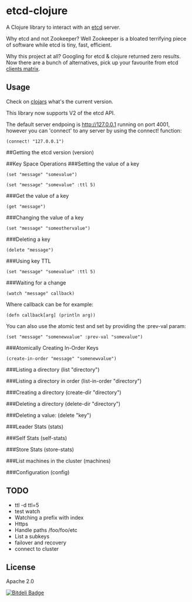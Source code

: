 # etcd-clojure

A Clojure library to interact with an [etcd](https://github.com/coreos/etcd) server.

Why etcd and not Zookeeper? Well Zookeeper is a bloated terrifying piece of software while etcd is tiny, fast, efficient.

Why this project at all? Googling for etcd & clojure returned zero results.
Now there are a bunch of alternatives, pick up your favourite from etcd [clients matrix](https://github.com/coreos/etcd/blob/master/Documentation/clients-matrix.md).

## Usage

Check on [clojars](https://clojars.org/etcd-clojure) what's the current version.

This library now supports V2 of the etcd API. 

The default server endpoing is http://127.0.0.1 running on port 4001, however you can 'connect' to any server by using the connect! function:

	(connect! "127.0.0.1")

##Getting the etcd version
	(version)

##Key Space Operations
###Setting the value of a key

	(set "message" "somevalue")

	(set "message" "somevalue" :ttl 5)

###Get the value of a key

	(get "message")

###Changing the value of a key

	(set "message" "someothervalue")	

###Deleting a key

	(delete "message")

###Using key TTL

	(set "message" "somevalue" :ttl 5)


###Waiting for a change

	(watch "message" callback)

Where callback can be for example:

	(defn callback[arg] (println arg))

You can also use the atomic test and set by providing the :prev-val param:

	(set "message" "somenewvalue" :prev-val "somevalue")

###Atomically Creating In-Order Keys

	(create-in-order "message" "somenewvalue")

###Listing a directory
	(list "directory")

###Listing a directory in order 
	(list-in-order "directory")

###Creating a directory 
	(create-dir "directory")

###Deleting a directory
	(delete-dir "directory")

###Deleting a value:
	(delete "key")

###Leader Stats
	(stats)

###Self Stats
	(self-stats)

###Store Stats
	(store-stats)

###List machines in the cluster
	(machines)

###Configuration
	(config)

## TODO

- ttl -d ttl=5
- test watch
- Watching a prefix with index
- Https
- Handle paths /foo/foo/etc
- List a subkeys
- failover and recovery
- connect to cluster

## License

Apache 2.0


[![Bitdeli Badge](https://d2weczhvl823v0.cloudfront.net/aterreno/etcd-clojure/trend.png)](https://bitdeli.com/free "Bitdeli Badge")
